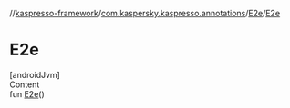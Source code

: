 //[kaspresso-framework](../../index.md)/[com.kaspersky.kaspresso.annotations](../index.md)/[E2e](index.md)/[E2e](-e2e.md)



# E2e  
[androidJvm]  
Content  
fun [E2e](-e2e.md)()  



